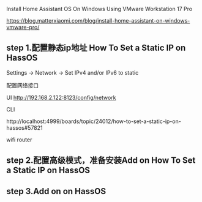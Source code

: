 



Install Home Assistant OS On Windows Using VMware Workstation 17 Pro

https://blog.matterxiaomi.com/blog/install-home-assistant-on-windows-vmware-pro/

## step 1.配置静态ip地址 How To Set a Static IP on HassOS

Settings → Network → Set IPv4 and/or IPv6 to static

配置网络接口

UI
http://192.168.2.122:8123/config/network

CLI

http://localhost:4999/boards/topic/24012/how-to-set-a-static-ip-on-hassos#57821

wifi router

## step 2.配置高级模式，准备安装Add on How To Set a Static IP on HassOS


## step 3.Add on on HassOS
